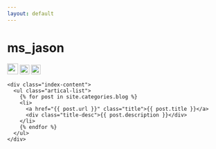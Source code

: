 ```yaml
---
layout: default
---
```


<body>
  <div class="index-wrapper">
    <div class="aside">
      <div class="info-card">
        <h1>ms_jason</h1>
        <a href="http://weibo.com/ms_jason/" target="_blank"><img src="http://www.weibo.com/favicon.ico" alt="" width="25"/></a>
        <a href="http://www.douban.com/people/ms_jason/" target="_blank"><img src="http://www.douban.com/favicon.ico" alt="" width="22"/></a>
        <a href="http://instagram.com/ms_jason/" target="_blank"><img src="http://d36xtkk24g8jdx.cloudfront.net/bluebar/00c6602/images/ico/favicon.ico" alt="" width="22"/></a>
      </div>
      <div id="particles-js"></div>
    </div>

    <div class="index-content">
      <ul class="artical-list">
        {% for post in site.categories.blog %}
        <li>
          <a href="{{ post.url }}" class="title">{{ post.title }}</a>
          <div class="title-desc">{{ post.description }}</div>
        </li>
        {% endfor %}
      </ul>
    </div>
  </div>
</body>

